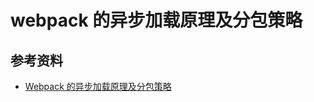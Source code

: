 # webpack 的异步加载原理及分包策略

## 参考资料

-   [Webpack 的异步加载原理及分包策略](https://mp.weixin.qq.com/s/sYppiGPoWaWhRnnCpuPqFw)
